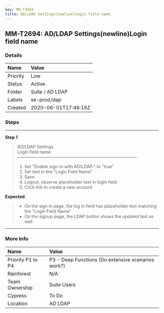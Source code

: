 ```yaml
---
key: MM-T2694
title: AD/LDAP Settings(newline)Login field name
---
```


## MM-T2694: AD/LDAP Settings(newline)Login field name

### Details

| Name     | Value                |
| :------- | :------------------- |
| Priority | Low                  |
| Status   | Active               |
| Folder   | Suite / AD LDAP      |
| Labels   | se-prod,ldap         |
| Created  | 2020-06-01T17:46:16Z |

### Steps

<hr/>

**Step 1**

> <article>AD/LDAP Settings<br>Login field name<br>————————————————————————————<ol><li>Set "Enable sign-in with AD/LDAP:" to "true"</li><li>Set text in the "Login Field Name"</li><li>Save</li><li>Logout, observe placeholder text in login field</li><li>Click link to create a new account</li></ol></article>

**Expected**

> <article><ul><li>On the sign in page, the log in field has placeholder text matching the "Login Field Name"</li><li>On the signup page, the LDAP button shows the updated text as well</li></ul></article>

<hr/>

### More Info

| Name              | Value                                              |
| :---------------- | :------------------------------------------------- |
| Priority P1 to P4 | P3 - Deep Functions (Do extensive scenarios work?) |
| Rainforest        | N/A                                                |
| Team Ownership    | Suite Users                                        |
| Cypress           | To Do                                              |
| Location          | AD LDAP                                            |
